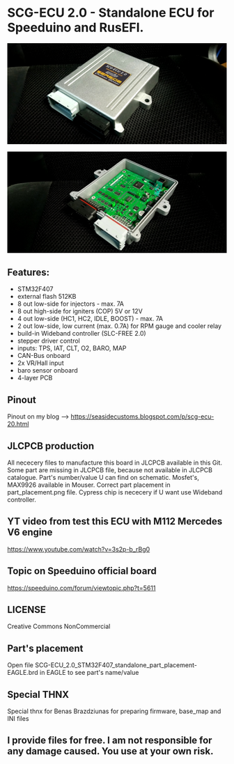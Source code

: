 # SCG-ECU 2.0 - Standalone ECU for Speeduino and RusEFI. 

![Board](1675710963089.jpg?raw=true "Board")

![Board](1675710963438.jpg?raw=true "Board")

## Features:
* STM32F407
* external flash 512KB
* 8 out low-side for injectors - max. 7A
* 8 out high-side for igniters (COP) 5V or 12V
* 4 out low-side (HC1, HC2, IDLE, BOOST) - max. 7A
* 2 out low-side, low current (max. 0.7A) for RPM gauge and cooler relay
* build-in Wideband controller (SLC-FREE 2.0)
* stepper driver control
* inputs: TPS, IAT, CLT, O2, BARO, MAP
* CAN-Bus onboard
* 2x VR/Hall input
* baro sensor onboard
* 4-layer PCB

## Pinout
Pinout on my blog --> https://seasidecustoms.blogspot.com/p/scg-ecu-20.html

## JLCPCB production
All nececery files to manufacture this board in JLCPCB available in this Git. Some part are missing in JLCPCB file, because not available in JLCPCB catalogue. Part's number/value U can find on schematic. Mosfet's, MAX9926 available in Mouser. Correct part placement in part_placement.png file. Cypress chip is nececery if U want use Wideband controller. 

## YT video from test this ECU with M112 Mercedes V6 engine
https://www.youtube.com/watch?v=3s2p-b_rBg0

## Topic on Speeduino official board
https://speeduino.com/forum/viewtopic.php?t=5611

## LICENSE
Creative Commons NonCommercial

## Part's placement
Open file SCG-ECU_2.0_STM32F407_standalone_part_placement-EAGLE.brd in EAGLE to see part's name/value

## Special THNX
Special thnx for Benas Brazdziunas for preparing firmware, base_map and INI files

## I provide files for free. I am not responsible for any damage caused. You use at your own risk.

